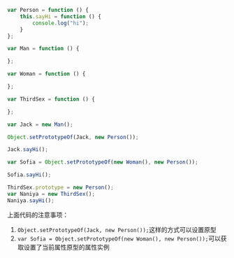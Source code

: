 ```javascript
var Person = function () {
    this.sayHi = function () {
        console.log("hi");
    }
};

var Man = function () {

};

var Woman = function () {

};

var ThirdSex = function () {

};

var Jack = new Man();

Object.setPrototypeOf(Jack, new Person());

Jack.sayHi();

var Sofia = Object.setPrototypeOf(new Woman(), new Person());

Sofia.sayHi();

ThirdSex.prototype = new Person();
var Naniya = new ThirdSex();
Naniya.sayHi();
```

上面代码的注意事项：

1. `Object.setPrototypeOf(Jack, new Person());`这样的方式可以设置原型
2. `var Sofia = Object.setPrototypeOf(new Woman(), new Person());`可以获取设置了当前属性原型的属性实例